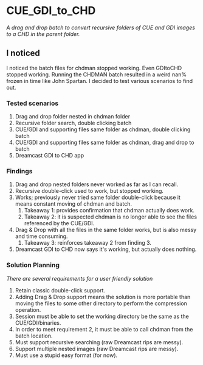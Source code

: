 # CUE_GDI_to_CHD
_A drag and drop batch to convert recursive folders of CUE and GDI images to a CHD in the parent folder._

## I noticed
I noticed the batch files for chdman stopped working. Even GDItoCHD stopped working. Running the CHDMAN batch resulted in a weird nan% frozen in time like John Spartan. I decided to test various scenarios to find out. 

### Tested scenarios
1. Drag and drop folder nested in chdman folder
2. Recursive folder search, double clicking batch
3. CUE/GDI and supporting files same folder as chdman, double clicking batch
4. CUE/GDI and supporting files same folder as chdman, drag and drop to batch
5. Dreamcast GDI to CHD app

### Findings
1. Drag and drop nested folders never worked as far as I can recall.
2. Recursive double-click used to work, but stopped working.
3. Works; previously never tried same folder double-click because it means constant moving of chdman and batch. 
   1. Takeaway 1: provides confirmation that chdman actually does work.
   2. Takeaway 2: it is suspected chdman is no longer able to see the files referenced by the CUE/GDI.
4. Drag & Drop with all the files in the same folder works, but is also messy and time consuming.
   1. Takeaway 3: reinforces takeaway 2 from finding 3.
5. Dreamcast GDI to CHD now says it's working, but actually does nothing.

### Solution Planning
_There are several requirements for a user friendly solution_
1. Retain classic double-click support.
2. Adding Drag & Drop support means the solution is more portable than moving the files to some other directory to perform the compression operation. 
3. Session must be able to set the working directory be the same as the CUE/GDI/binaries.
4. In order to meet requirement 2, it must be able to call chdman from the batch location.
5. Must support recursive searching (raw Dreamcast rips are messy).
6. Support multiple nested images (raw Dreamcast rips are messy).
7. Must use a stupid easy format (for now).